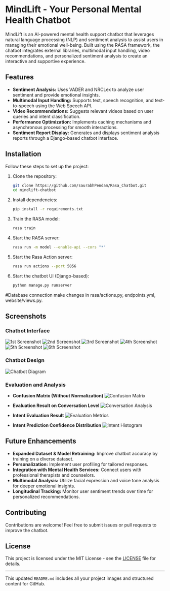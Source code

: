 # MindLift - Your Personal Mental Health Chatbot

MindLift is an AI-powered mental health support chatbot that leverages natural language processing (NLP) and sentiment analysis to assist users in managing their emotional well-being. Built using the RASA framework, the chatbot integrates external libraries, multimodal input handling, video recommendations, and personalized sentiment analysis to create an interactive and supportive experience.

## Features

- **Sentiment Analysis:** Uses VADER and NRCLex to analyze user sentiment and provide emotional insights.
- **Multimodal Input Handling:** Supports text, speech recognition, and text-to-speech using the Web Speech API.
- **Video Recommendations:** Suggests relevant videos based on user queries and intent classification.
- **Performance Optimization:** Implements caching mechanisms and asynchronous processing for smooth interactions.
- **Sentiment Report Display:** Generates and displays sentiment analysis reports through a Django-based chatbot interface.

## Installation

Follow these steps to set up the project:

1. Clone the repository:
   ```sh
   git clone https://github.com/saurabhPendam/Rasa_Chatbot.git
   cd mindlift-chatbot
   ```

2. Install dependencies:
   ```sh
   pip install -r requirements.txt
   ```

3. Train the RASA model:
   ```sh
   rasa train
   ```

4. Start the RASA server:
   ```sh
   rasa run -m model --enable-api --cors "*"
   ```
5. Start the Rasa Action server:
   ```sh
   rasa run actions --port 5056
   ```

6. Start the chatbot UI (Django-based):
   ```sh
   python manage.py runserver
   ```

#Database connection
make changes in rasa/actions.py, endpoints.yml, website/views.py.


## Screenshots

### Chatbot Interface
![1st Screenshot](images/1st_ss.jpg)
![2nd Screenshot](images/2nd_ss.jpg)
![3rd Screenshot](images/3rd_ss.jpg)
![4th Screenshot](images/4th_ss.jpg)
![5th Screenshot](images/5th_ss.jpg)
![6th Screenshot](images/6th_ss.jpg)

### Chatbot Design
![Chatbot Diagram](images/diagram.png)

### Evaluation and Analysis

- **Confusion Matrix (Without Normalization)**
  ![Confusion Matrix](images/action_level_analysis.png)

- **Evaluation Result on Conversation Level**
  ![Conversation Analysis](images/conversation_analysis.png)

- **Intent Evaluation Result**
  ![Evaluation Metrics](images/evaluation_metrics.jpg)

- **Intent Prediction Confidence Distribution**
  ![Intent Histogram](images/intent_histogram.png)

## Future Enhancements

- **Expanded Dataset & Model Retraining:** Improve chatbot accuracy by training on a diverse dataset.
- **Personalization:** Implement user profiling for tailored responses.
- **Integration with Mental Health Services:** Connect users with professional therapists and counselors.
- **Multimodal Analysis:** Utilize facial expression and voice tone analysis for deeper emotional insights.
- **Longitudinal Tracking:** Monitor user sentiment trends over time for personalized recommendations.

## Contributing

Contributions are welcome! Feel free to submit issues or pull requests to improve the chatbot.

## License

This project is licensed under the MIT License - see the [LICENSE](LICENSE) file for details.

---

This updated `README.md` includes all your project images and structured content for GitHub.
